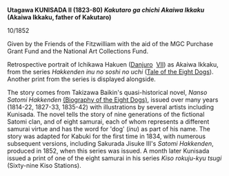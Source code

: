 **Utagawa KUNISADA II (1823-80) _Kakutaro ga chichi Akaiwa Ikkaku_ (Akaiwa Ikkaku, father of Kakutaro)**

10/1852

Given by the Friends of the Fitzwilliam with the aid of the MGC Purchase Grant Fund and the National Art Collections Fund.

Retrospective portrait of Ichikawa Hakuen ([Danjuro](/exhibition/group-8-part-1)  [VII](/context/textE)) as Akaiwa Ikkaku, from the series _Hakkenden inu no soshi no uchi_ ([Tale of the Eight Dogs](/exhibition/group-23)). Another print from the series is displayed alongside.

The story comes from Takizawa Baikin's quasi-historical novel, _Nanso Satomi Hakkenden_ [(Biography of the Eight Dogs)](/exhibition/group-23), issued over many years (1814-22, 1827-33, 1835-42) with illustrations by several artists including Kunisada. The novel tells the story of nine generations of the fictional Satomi clan, and of eight samurai, each of whom represents a different samurai virtue and has the word for 'dog' (_inu_) as part of his name. The story was adapted for Kabuki for the first time in 1834, with numerous subsequent versions, including Sakurada Jisuke III's _Satomi Hakkenden_, produced in 1852, when this series was issued. A month later Kunisada issued a print of one of the eight samurai in his series _Kiso rokuju-kyu tsugi_ (Sixty-nine Kiso Stations).
